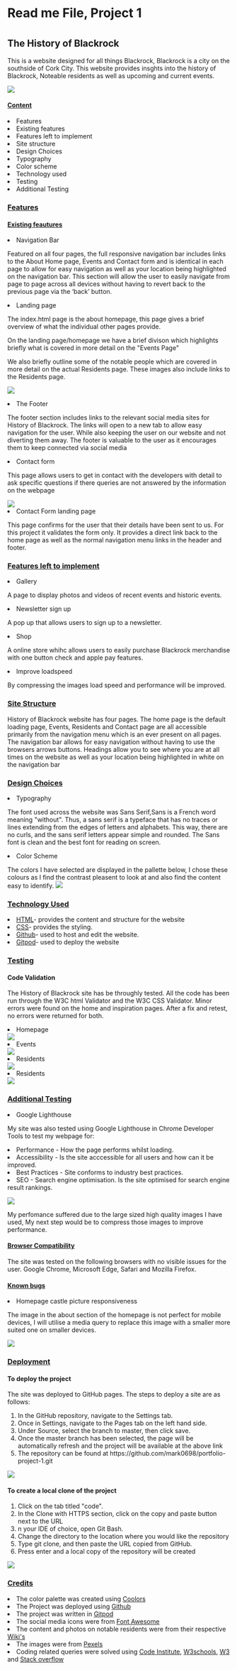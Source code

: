 <h1> Read me File, Project 1<h1>
<h2> The History of Blackrock</h2>
<p> This is a website designed for all things Blackrock, Blackrock is a city on the southside of Cork City. This website provides insghts into the history of Blackrock, Noteable residents as well as upcoming and current events. </p>
<img src="assets/images/responsive.png">
<br>
<h4><u>Content</u></h4>
<li>Features</ul>
<li>Existing features
<li>Features left to implement
<li>Site structure
<li>Design Choices
<li>Typography</li>
<li>Color scheme</li>
<li>Technology used</li>
<li>Testing</li>
<li>Additional Testing</li>

<h3><u>Features</u></h3>
<h4><u>Existing feautures</u></h4>
<li>Navigation Bar</li>
<p>Featured on all four pages, the full responsive navigation bar includes links to the About Home page, Events and Contact form and is identical in each page to allow for easy navigation as well as your location being highlighted on the navigation bar.
This section will allow the user to easily navigate from page to page across all devices without having to revert back to the previous page via the ‘back’ button.</p>
<li>Landing page</li>
<p>The index.html page is the about homepage, this page gives a brief overview of what the individual other pages provide.

On the landing page/homepage we have a brief divison which highlights briefly what is covered in more detail on the "Events Page"

We also briefly outline some of the notable people which are covered in more detail on the actual Residents page. These images also include links to the Residents page.</p>
<img src="assets/images/home.png">

<li>The Footer </li>
<p>The footer section includes links to the relevant social media sites for History of Blackrock. The links will open to a new tab to allow easy navigation for the user. While also keeping the user on our website and not diverting them away.
The footer is valuable to the user as it encourages them to keep connected via social media</p>

<li>Contact form</li>
<p>This page allows users to get in contact with the developers with detail to ask specific questions if there queries are not answered by the information on the webpage</p>
<img src="assets/images/contact-form.png">

<li>Contact Form landing page</li>
<p>This page confirms for the user that their details have been sent to us. For this project it validates the form only.
It provides a direct link back to the home page as well as the normal navigation menu links in the header and footer.</p>

<h3><u>Features left to implement </u></h3>
<li>Gallery</li>
<p>A page to display photos and videos of recent events and historic events.</p>
<li>Newsletter sign up</li>
<p>A pop up that allows users to sign up to a newsletter.</p>
<li>Shop</li>
<p>A online store whihc allows users to easily purchase Blackrock merchandise with one button check and apple pay features.</p>
<li>Improve loadspeed</li>
<p>By compressing the images load speed and performance will be improved.

<h3><u>Site Structure</u></h3>
<p>History of Blackrock website has four pages. The home page is the default loading page, Events, Residents and Contact page are all accessible primarily from the navigation menu which is an ever present on all pages. The navigation bar allows for easy navigation without having to use the browsers arrows buttons. Headings allow you to see where you are at all times on the website as well as your location being highlighted in white on the navigation bar<p>

<h3><u>Design Choices</u></h3>
<li>Typography</li>
<p>The font used across the website was Sans Serif,Sans is a French word meaning "without". Thus, a sans serif is a typeface that has no traces or lines extending from the edges of letters and alphabets. This way, there are no curls, and the sans serif letters appear simple and rounded. The Sans font is clean and the best font for reading on screen.<p>

<li>Color Scheme</li>
<p>The colors I have selected are displayed in the pallette below, I chose these colours as I find the contrast pleasent to look at and also find the content easy to identify.
<img src= "assets/images/colorscheme.png">

<h3><u>Technology Used</u></h3>
<li><a href="https://en.wikipedia.org/wiki/HTML">HTML</a>- provides the content and structure for the website</li>
<li><a href="https://en.wikipedia.org/wiki/CSS">CSS</a>- provides the styling.</li>
<li><a href="https://github.com/">Github</a>- used to host and edit the website.</li>
<li><a href="https://www.gitpod.io/">Gitpod</a>- used to deploy the website</li>

<h3><u>Testing</u></h3>
<h4>Code Validation</h4>
<p>The History of Blackrock site has be throughly tested. All the code has been run through the W3C html Validator and the W3C CSS Validator. Minor errors were found on the home and inspiration pages. After a fix and retest, no errors were returned for both.</p>
<li>Homepage</li>
<img src="assets/images/homepage-pass.png">
<li>Events</li>
<img src="assets/images/events-pass.png">
<li>Residents</li>
<img src="assets/images/residents-pass.png">
<li>Residents</li>
<img src="assets/images/contact-pass.png">

<h3><u>Additional Testing</u></h3>
<li>Google Lighthouse</li>
<p>My site was also tested using Google Lighthouse in Chrome Developer Tools to test my webpage for:

<li>Performance - How the page performs whilst loading.</li>
<li>Accessibility - Is the site acccessible for all users and how can it be improved.</li>
<li>Best Practices - Site conforms to industry best practices.</li>
<li>SEO - Search engine optimisation. Is the site optimised for search engine result rankings.</li></p>
<img src="assets/images/lighthouse.png">
<p>My perfomance suffered due to the large sized high quality images I have used, My next step would be to compress those images to improve performance.</p>

<h4><u>Browser Compatibility</u></h4>
<p>The site was tested on the following browsers with no visible issues for the user. Google Chrome, Microsoft Edge, Safari and Mozilla Firefox.</p>

<h4><u>Known bugs</u></h4>
<li>Homepage castle picture responsiveness</li>
<p>The image in the about section of the homepage is not perfect for mobile devices, I will utilise a media query to replace this image with a smaller more suited one on smaller devices.</p>
<img src="assets/images/mobile.png">

<h3><u>Deployment</u></h3>
<h4>To deploy the project</h4>
<p>The site was deployed to GitHub pages. The steps to deploy a site are as follows:
<ol>
<li>In the GitHub repository, navigate to the Settings tab.</li>
<li>Once in Settings, navigate to the Pages tab on the left hand side.</li>
<li>Under Source, select the branch to master, then click save.</li>
<li>Once the master branch has been selected, the page will be automatically refresh and the project will be available at the above link </li>
<li>The repository can be found at <a>https://github.com/mark0698/portfolio-project-1.git</a></li>
</ol>
<img src="assets/images/pages.png">

<h4>To create a local clone of the project</h4>
<ol>
<li>Click on the tab titled "code".</li>
<li>In the Clone with HTTPS section, click on the copy and paste button next to the URL</li>
<li>n your IDE of choice, open Git Bash.</li>
<li>Change the directory to the location where you would like the repository</li>
<li>Type git clone, and then paste the URL copied from GitHub.</li>
<li>Press enter and a local copy of the repository will be created</li>
</ol>
<img src="assets/images/clone.png">

<h3><u>Credits</u></h3>
<li>The color palette was created using <a href="https://coolors.co">Coolors</a></li>
<li>The Project was deployed using <a href="https://github.com/">Github</a></li>
<li>The project was written in <a href="https://www.gitpod.io/">Gitpod</a></li>
<li>The social media icons were from <a href="https://fontawesome.com/">Font Awesome</a></li>
<li>The content and photos on notable residents were from  their respective <a href="https://en.wikipedia.org/wiki/Wiki">Wiki's</a></li>
<li>The images were from <a href="https://www.pexels.com/">Pexels</a></li>
<li>Coding related queries were solved using <a href="https://codeinstitute.net/ie/">Code Institute</a>, <a href="https://www.w3schools.com/">W3schools</a>, <a href="https://www.w3.org/">W3</a> and <a href="https://stackoverflow.com/">Stack overflow</a></li>
